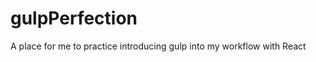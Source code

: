 # gulpPerfection

A place for me to practice introducing gulp into my workflow with React

[1]: http://christianalfoni.github.io/javascript/2014/08/15/react-js-workflow.html "Christian Alfoni's Blog"
